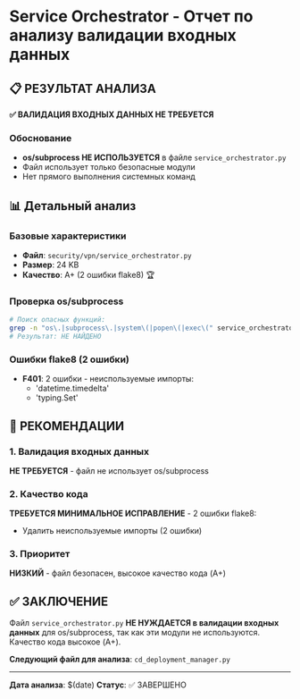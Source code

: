 # Service Orchestrator - Отчет по анализу валидации входных данных

## 📋 РЕЗУЛЬТАТ АНАЛИЗА

**✅ ВАЛИДАЦИЯ ВХОДНЫХ ДАННЫХ НЕ ТРЕБУЕТСЯ**

### Обоснование
- **os/subprocess НЕ ИСПОЛЬЗУЕТСЯ** в файле `service_orchestrator.py`
- Файл использует только безопасные модули
- Нет прямого выполнения системных команд

## 📊 Детальный анализ

### Базовые характеристики
- **Файл**: `security/vpn/service_orchestrator.py`
- **Размер**: 24 KB
- **Качество**: A+ (2 ошибки flake8) 🏆

### Проверка os/subprocess
```bash
# Поиск опасных функций:
grep -n "os\.|subprocess\.|system\(|popen\(|exec\(" service_orchestrator.py
# Результат: НЕ НАЙДЕНО
```

### Ошибки flake8 (2 ошибки)
- **F401**: 2 ошибки - неиспользуемые импорты:
  - 'datetime.timedelta'
  - 'typing.Set'

## 🎯 РЕКОМЕНДАЦИИ

### 1. Валидация входных данных
**НЕ ТРЕБУЕТСЯ** - файл не использует os/subprocess

### 2. Качество кода
**ТРЕБУЕТСЯ МИНИМАЛЬНОЕ ИСПРАВЛЕНИЕ** - 2 ошибки flake8:
- Удалить неиспользуемые импорты (2 ошибки)

### 3. Приоритет
**НИЗКИЙ** - файл безопасен, высокое качество кода (A+)

## ✅ ЗАКЛЮЧЕНИЕ

Файл `service_orchestrator.py` **НЕ НУЖДАЕТСЯ в валидации входных данных** для os/subprocess, так как эти модули не используются. Качество кода высокое (A+).

**Следующий файл для анализа**: `cd_deployment_manager.py`

---
**Дата анализа**: $(date)
**Статус**: ✅ ЗАВЕРШЕНО